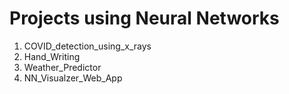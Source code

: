 # Projects using Neural Networks

1) COVID_detection_using_x_rays
2) Hand_Writing
3) Weather_Predictor
4) NN_Visualzer_Web_App
